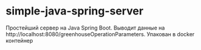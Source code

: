 # simple-java-spring-server
Простейший сервер на Java Spring Boot. 
Выводит данные на http://localhost:8080/greenhouseOperationParameters.
Упакован в docker контейнер
